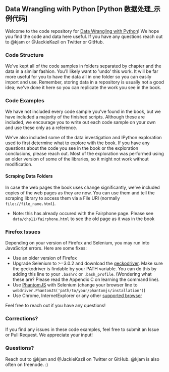 ## Data Wrangling with Python [Python 数据处理_示例代码]

Welcome to the code repository for [Data Wrangling with Python](http://shop.oreilly.com/product/0636920032861.do)! We hope you find the code and data here useful. If you have any questions reach out to @kjam or @JackieKazil on Twitter or GitHub.

### Code Structure

We've kept all of the code samples in folders separated by chapter and the data in a similar fashion. You'll likely want to 'undo' this work. It will be far more useful for you to have the data all in one folder so you can easily import and use. Remember, storing data in a repository is usually not a good idea; we've done it here so you can replicate the work you see in the book.

### Code Examples

We have not included every code sample you've found in the book, but we have included a majority of the finished scripts. Although these are included, we encourage you to write out each code sample on your own and use these only as a reference.

We've also included some of the data investigation and IPython exploration used to first determine what to explore with the book. If you have any questions about the code you see in the book or the exploration conclusions, please reach out. Most of the exploration was performed using an older version of some of the libraries, so it might not work without modification.

#### Scraping Data Folders

In case the web pages the book uses change significantly, we've included copies of the web pages as they are now. You can use them and tell the scraping library to access them via a File URI (normally `file://file_name.html`).

 * Note: this has already occured with the Fairphone page. Please see `data/chp11/fairphone.html` to see the old page as it was in the book


### Firefox Issues

Depending on your version of Firefox and Selenium, you may run into JavaScript errors. Here are some fixes:
 * Use an older version of Firefox
 * Upgrade Selenium to >=3.0.2 and download the [geckodriver](https://github.com/mozilla/geckodriver/releases). Make sure the geckodriver is findable by your PATH variable. You can do this by adding this line to your `.bashrc` or `.bash_profile`. (Wondering what these are? Please read the Appendix C on learning the command line).
 * Use [PhantomJS](http://phantomjs.org/) with Selenium (change your browser line to `webdriver.PhantomJS('path/to/your/phantomjs/installation')`)
 * Use Chrome, InternetExplorer or any other [supported browser](http://www.seleniumhq.org/about/platforms.jsp)

Feel free to reach out if you have any questions!

### Corrections?

If you find any issues in these code examples, feel free to submit an Issue or Pull Request. We appreciate your input!

### Questions?

Reach out to @kjam and @JackieKazil on Twitter or GitHub. @kjam is also often on freenode. :)
